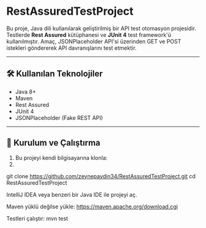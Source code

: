 # RestAssuredTestProject

Bu proje, Java dili kullanılarak geliştirilmiş bir API test otomasyon projesidir. Testlerde **Rest Assured** kütüphanesi ve **JUnit 4** test framework'ü kullanılmıştır. Amaç, JSONPlaceholder API'si üzerinden GET ve POST istekleri göndererek API davranışlarını test etmektir.

---

## 🛠️ Kullanılan Teknolojiler

- Java 8+
- Maven
- Rest Assured
- JUnit 4
- JSONPlaceholder (Fake REST API)

---

## 🚀 Kurulum ve Çalıştırma

1. Bu projeyi kendi bilgisayarına klonla:
2. 
git clone https://github.com/zeynepaydin34/RestAssuredTestProject.git
cd RestAssuredTestProject

IntelliJ IDEA veya benzeri bir Java IDE ile projeyi aç.

Maven yüklü değilse yükle: https://maven.apache.org/download.cgi

Testleri çalıştır:
mvn test
